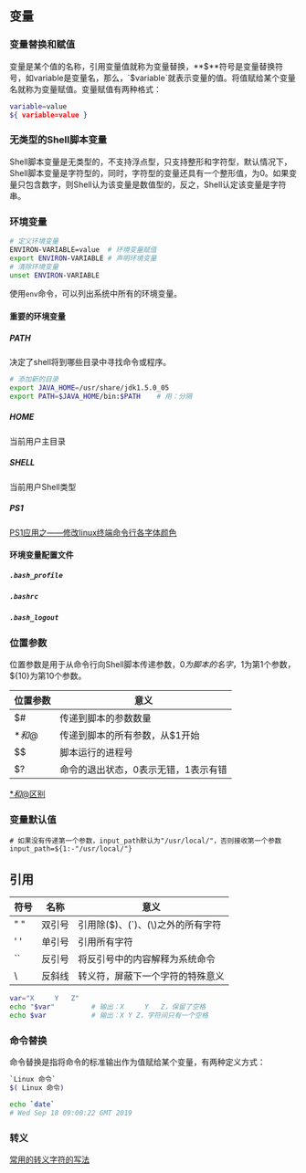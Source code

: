 ## 变量

### 变量替换和赋值

变量是某个值的名称，引用变量值就称为变量替换，**$**符号是变量替换符号，如variable是变量名，那么，`$variable`就表示变量的值。将值赋给某个变量名就称为变量赋值。变量赋值有两种格式：

```sh
variable=value
${ variable=value }
```

### 无类型的Shell脚本变量

Shell脚本变量是无类型的，不支持浮点型，只支持整形和字符型，默认情况下，Shell脚本变量是字符型的，同时，字符型的变量还具有一个整形值，为0。如果变量只包含数字，则Shell认为该变量是数值型的，反之，Shell认定该变量是字符串。

### 环境变量

```sh
# 定义环境变量
ENVIRON-VARIABLE=value  # 环境变量赋值
export ENVIRON-VARIABLE # 声明环境变量
# 清除环境变量
unset ENVIRON-VARIABLE
```

使用`env`命令，可以列出系统中所有的环境变量。

#### 重要的环境变量

##### PATH

决定了shell将到哪些目录中寻找命令或程序。

```sh
# 添加新的目录
export JAVA_HOME=/usr/share/jdk1.5.0_05
export PATH=$JAVA_HOME/bin:$PATH    # 用：分隔
```

##### HOME

当前用户主目录 

##### SHELL

当前用户Shell类型 

##### PS1

[PS1应用之——修改linux终端命令行各字体颜色](https://www.cnblogs.com/Q--T/p/5394993.html)

#### 环境变量配置文件

##### `.bash_profile`

##### `.bashrc`

##### `.bash_logout`

### 位置参数

位置参数是用于从命令行向Shell脚本传递参数，$0为脚本的名字，$1为第1个参数，${10}为第10个参数。

| 位置参数 | 意义                                 |
| -------- | ------------------------------------ |
| $#       | 传递到脚本的参数数量                 |
| $*和$@   | 传递到脚本的所有参数，从$1开始       |
| $$       | 脚本运行的进程号                     |
| $?       | 命令的退出状态，0表示无错，1表示有错 |

[$*和$@区别](https://www.cnblogs.com/tele-share/p/9080069.html)

### 变量默认值

```shell
# 如果没有传递第一个参数，input_path默认为"/usr/local/"，否则接收第一个参数
input_path=${1:-"/usr/local/"}
```

## 引用

| 符号 | 名称   | 意义                               |
| ---- | ------ | ---------------------------------- |
| " "  | 双引号 | 引用除($)、(`)、(\\)之外的所有字符 |
| ' '  | 单引号 | 引用所有字符                       |
| ``   | 反引号 | 将反引号中的内容解释为系统命令     |
| \    | 反斜线 | 转义符，屏蔽下一个字符的特殊意义   |

```sh
var="X     Y   Z"
echo "$var"         # 输出：X     Y   Z，保留了空格
echo $var           # 输出：X Y Z，字符间只有一个空格
```

### 命令替换

 命令替换是指将命令的标准输出作为值赋给某个变量，有两种定义方式：

```sh
`Linux 命令`
$( Linux 命令)
```

```sh
echo `date`
# Wed Sep 18 09:00:22 GMT 2019
```

### 转义

[常用的转义字符的写法](https://blog.csdn.net/xishining/article/details/90168884)